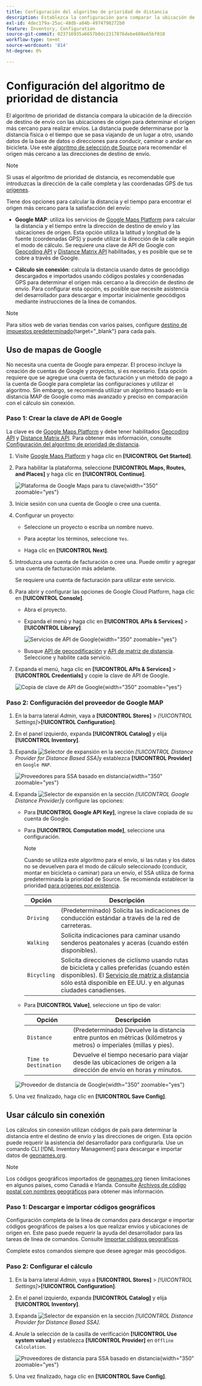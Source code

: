 ```yaml
---
title: Configuración del algoritmo de prioridad de distancia
description: Establezca la configuración para comparar la ubicación de la dirección de destino de envío con las ubicaciones de origen para determinar el origen más cercano para satisfacer los envíos.
exl-id: 4dec179a-25ac-48db-a84b-4974798272b0
feature: Inventory, Configuration
source-git-commit: 023716935a6657b0dc2317876debe608e65bf010
workflow-type: tm+mt
source-wordcount: '814'
ht-degree: 0%

---
```


# Configuración del algoritmo de prioridad de distancia

El algoritmo de prioridad de distancia compara la ubicación de la dirección de destino de envío con las ubicaciones de origen para determinar el origen más cercano para realizar envíos. La distancia puede determinarse por la distancia física o el tiempo que se pasa viajando de un lugar a otro, usando datos de la base de datos o direcciones para conducir, caminar o andar en bicicleta. Use este [algoritmo de selección de Source](selection-reservations.md) para recomendar el origen más cercano a las direcciones de destino de envío.

>[!NOTE]
>
>Si usas el algoritmo de prioridad de distancia, es recomendable que introduzcas la dirección de la calle completa y las coordenadas GPS de tus [orígenes](sources-add.md).

Tiene dos opciones para calcular la distancia y el tiempo para encontrar el origen más cercano para la satisfacción del envío:

- **Google MAP**: utiliza los servicios de [Google Maps Platform][1] para calcular la distancia y el tiempo entre la dirección de destino de envío y las ubicaciones de origen. Esta opción utiliza la latitud y longitud de la fuente (coordenadas GPS) y puede utilizar la dirección de la calle según el modo de cálculo. Se requiere una clave de API de Google con [Geocoding API][2] y [Distance Matrix API][3] habilitadas, y es posible que se te cobre a través de Google.

- **Cálculo sin conexión**: calcula la distancia usando datos de geocódigo descargados e importados usando códigos postales y coordenadas GPS para determinar el origen más cercano a la dirección de destino de envío. Para configurar esta opción, es posible que necesite asistencia del desarrollador para descargar e importar inicialmente geocódigos mediante instrucciones de la línea de comandos.

>[!NOTE]
>
>Para sitios web de varias tiendas con varios países, configure [destino de impuestos predeterminado](../stores-purchase/tax-class.md#default-tax-destination){target="_blank"} para cada país.

## Uso de mapas de Google

No necesita una cuenta de Google para empezar. El proceso incluye la creación de cuentas de Google y proyectos, si es necesario. Esta opción requiere que se agregue una cuenta de facturación y un método de pago a la cuenta de Google para completar las configuraciones y utilizar el algoritmo.
Sin embargo, se recomienda utilizar un algoritmo basado en la distancia MAP de Google como más avanzado y preciso en comparación con el cálculo sin conexión.

### Paso 1: Crear la clave de API de Google

La clave es de [Google Maps Platform][1] y debe tener habilitados [Geocoding API][2] y [Distance Matrix API][3]. Para obtener más información, consulte [Configuración del algoritmo de prioridad de distancia](distance-priority-algorithm.md).

1. Visite [Google Maps Platform][1] y haga clic en **[!UICONTROL Get Started]**.

1. Para habilitar la plataforma, seleccione **[!UICONTROL Maps, Routes, and Places]** y haga clic en **[!UICONTROL Continue]**.

   ![Plataforma de Google Maps para tu clave](assets/inventory-google-key1.png){width="350" zoomable="yes"}

1. Inicie sesión con una cuenta de Google o cree una cuenta.

1. Configurar un proyecto:

   - Seleccione un proyecto o escriba un nombre nuevo.

   - Para aceptar los términos, seleccione `Yes`.

   - Haga clic en **[!UICONTROL Next]**.

1. Introduzca una cuenta de facturación o cree una. Puede omitir y agregar una cuenta de facturación más adelante.

   Se requiere una cuenta de facturación para utilizar este servicio.

1. Para abrir y configurar las opciones de Google Cloud Platform, haga clic en **[!UICONTROL Console]**.

   - Abra el proyecto.

   - Expanda el menú y haga clic en **[!UICONTROL APIs & Services]** > **[!UICONTROL Library]**.

     ![Servicios de API de Google](assets/inventory-google-key2.png){width="350" zoomable="yes"}

   - Busque [API de geocodificación][2] y [API de matriz de distancia][3]. Seleccione y habilite cada servicio.

1. Expanda el menú, haga clic en **[!UICONTROL APIs & Services]** > **[!UICONTROL Credentials]** y copie la clave de API de Google.

   ![Copia de clave de API de Google](assets/inventory-google-key3.png){width="350" zoomable="yes"}

### Paso 2: Configuración del proveedor de Google MAP

1. En la barra lateral _Admin_, vaya a **[!UICONTROL Stores]** > _[!UICONTROL Settings]_>**[!UICONTROL Configuration]**.

1. En el panel izquierdo, expanda **[!UICONTROL Catalog]** y elija **[!UICONTROL Inventory]**.

1. Expanda ![Selector de expansión](../assets/icon-display-expand.png) en la sección _[!UICONTROL Distance Provider for Distance Based SSA]_&#x200B;y establezca **[!UICONTROL Provider]**&#x200B;en `Google MAP`.

   ![Proveedores para SSA basado en distancia](assets/config-catalog-inventory-distance-provider.png){width="350" zoomable="yes"}

1. Expanda ![Selector de expansión](../assets/icon-display-expand.png) en la sección _[!UICONTROL Google Distance Provider]_&#x200B;y configure las opciones:

   - Para **[!UICONTROL Google API Key]**, ingrese la clave copiada de su cuenta de Google.

   - Para **[!UICONTROL Computation mode]**, seleccione una configuración.

     >[!NOTE]
     >
     >Cuando se utiliza este algoritmo para el envío, si las rutas y los datos no se devuelven para el modo de cálculo seleccionado (conducir, montar en bicicleta o caminar) para un envío, el SSA utiliza de forma predeterminada la prioridad de Source. Se recomienda establecer la prioridad [para orígenes por existencia](stocks-prioritize-sources.md).

     | Opción | Descripción |
     | ----- | ----- |
     | `Driving` | (Predeterminado) Solicita las indicaciones de conducción estándar a través de la red de carreteras. |
     | `Walking` | Solicita indicaciones para caminar usando senderos peatonales y aceras (cuando estén disponibles). |
     | `Bicycling` | Solicita direcciones de ciclismo usando rutas de bicicleta y calles preferidas (cuando estén disponibles). El [Servicio de matriz a distancia][4] sólo está disponible en EE.UU. y en algunas ciudades canadienses. |

   - Para **[!UICONTROL Value]**, seleccione un tipo de valor:

     | Opción | Descripción |
     | ----- | ----- |
     | `Distance` | (Predeterminado) Devuelve la distancia entre puntos en métricas (kilómetros y metros) o imperiales (millas y pies). |
     | `Time to Destination` | Devuelve el tiempo necesario para viajar desde las ubicaciones de origen a la dirección de envío en horas y minutos. |

   ![Proveedor de distancia de Google](assets/config-catalog-inventory-distance-provider-settings.png){width="350" zoomable="yes"}

1. Una vez finalizado, haga clic en **[!UICONTROL Save Config]**.

## Usar cálculo sin conexión

Los cálculos sin conexión utilizan códigos de país para determinar la distancia entre el destino de envío y las direcciones de origen. Esta opción puede requerir la asistencia del desarrollador para configurarla. Use un comando CLI [!DNL Inventory Management] para descargar e importar datos de [geonames.org][5].

>[!NOTE]
>
>Los códigos geográficos importados de [geonames.org][5] tienen limitaciones en algunos países, como Canadá e Irlanda. Consulte [Archivos de código postal con nombres geográficos][6] para obtener más información.

### Paso 1: Descargar e importar códigos geográficos

Configuración completa de la línea de comandos para descargar e importar códigos geográficos de países a los que realizar envíos y ubicaciones de origen en. Este paso puede requerir la ayuda del desarrollador para las tareas de línea de comandos. Consulte [Importar códigos geográficos](cli.md#import-geocodes).

Complete estos comandos siempre que desee agregar más geocódigos.

### Paso 2: Configurar el cálculo

1. En la barra lateral _Admin_, vaya a **[!UICONTROL Stores]** > _[!UICONTROL Settings]_>**[!UICONTROL Configuration]**.

1. En el panel izquierdo, expanda **[!UICONTROL Catalog]** y elija **[!UICONTROL Inventory]**.

1. Expanda ![Selector de expansión](../assets/icon-display-expand.png) en la sección _[!UICONTROL Distance Provider for Distance Based SSA]_.

1. Anule la selección de la casilla de verificación **[!UICONTROL Use system value]** y establezca **[!UICONTROL Provider]** en `Offline Calculation`.

   ![Proveedores de distancia para SSA basado en distancia](assets/inventory-distance-offline.png){width="350" zoomable="yes"}

1. Una vez finalizado, haga clic en **[!UICONTROL Save Config]**.

[1]: https://cloud.google.com/maps-platform/
[2]: https://developers.google.com/maps/documentation/geocoding/start
[3]: https://developers.google.com/maps/documentation/distance-matrix/start
[4]: https://developers.google.com/maps/documentation/javascript/distancematrix#travel_modes
[5]: https://www.geonames.org/
[6]: https://download.geonames.org/export/zip/readme.txt
